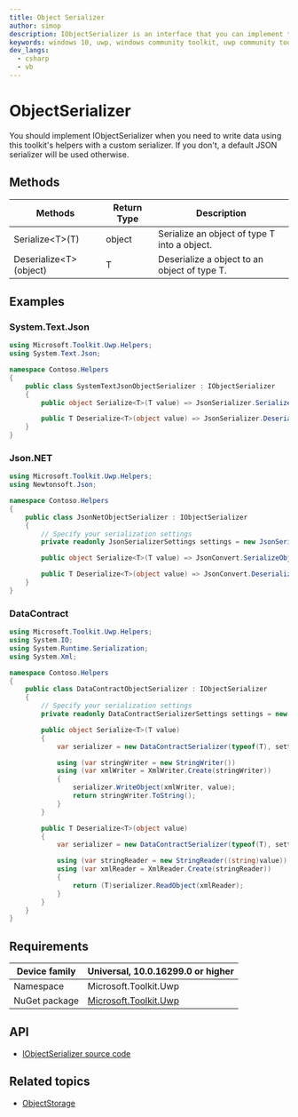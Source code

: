 ```yaml
---
title: Object Serializer
author: simop
description: IObjectSerializer is an interface that you can implement to provide a serializer of your choice to ObjectStorageHelper.
keywords: windows 10, uwp, windows community toolkit, uwp community toolkit, uwp toolkit, serialization
dev_langs:
  - csharp
  - vb
---
```


# ObjectSerializer

You should implement IObjectSerializer when you need to write data using this toolkit's helpers with a custom serializer. If you don't, a default JSON serializer will be used otherwise.

## Methods

| Methods | Return Type | Description |
|---------|-------------|-------------|
| Serialize\<T>(T)        | object | Serialize an object of type T into a object. |
| Deserialize\<T>(object) | T      | Deserialize a object to an object of type T. |

## Examples

### System.Text.Json

```cs
using Microsoft.Toolkit.Uwp.Helpers;
using System.Text.Json;

namespace Contoso.Helpers
{
    public class SystemTextJsonObjectSerializer : IObjectSerializer
    {
        public object Serialize<T>(T value) => JsonSerializer.Serialize(value);

        public T Deserialize<T>(object value) => JsonSerializer.Deserialize<T>((string)value);
    }
}
```

### Json.NET

```csharp
using Microsoft.Toolkit.Uwp.Helpers;
using Newtonsoft.Json;

namespace Contoso.Helpers
{
    public class JsonNetObjectSerializer : IObjectSerializer
    {
        // Specify your serialization settings
        private readonly JsonSerializerSettings settings = new JsonSerializerSettings();

        public object Serialize<T>(T value) => JsonConvert.SerializeObject(value, typeof(T), Formatting.Indented , settings);

        public T Deserialize<T>(object value) => JsonConvert.DeserializeObject<T>((string)value, settings);
    }
}
```

### DataContract

```csharp
using Microsoft.Toolkit.Uwp.Helpers;
using System.IO;
using System.Runtime.Serialization;
using System.Xml;

namespace Contoso.Helpers
{
    public class DataContractObjectSerializer : IObjectSerializer
    {
        // Specify your serialization settings
        private readonly DataContractSerializerSettings settings = new DataContractSerializerSettings();

        public object Serialize<T>(T value)
        {
            var serializer = new DataContractSerializer(typeof(T), settings);

            using (var stringWriter = new StringWriter())
            using (var xmlWriter = XmlWriter.Create(stringWriter))
            {
                serializer.WriteObject(xmlWriter, value);
                return stringWriter.ToString();
            }
        }

        public T Deserialize<T>(object value)
        {
            var serializer = new DataContractSerializer(typeof(T), settings);

            using (var stringReader = new StringReader((string)value))
            using (var xmlReader = XmlReader.Create(stringReader))
            {
                return (T)serializer.ReadObject(xmlReader);
            }
        }
    }
}
```

## Requirements

| Device family | Universal, 10.0.16299.0 or higher |
| --- | --- |
| Namespace | Microsoft.Toolkit.Uwp |
| NuGet package | [Microsoft.Toolkit.Uwp](https://www.nuget.org/packages/Microsoft.Toolkit.Uwp/) |

## API

* [IObjectSerializer source code](https://github.com/windows-toolkit/WindowsCommunityToolkit/blob/rel/7.0.0/Microsoft.Toolkit.Uwp/Helpers/ObjectStorage/IObjectSerializer.cs)

## Related topics

* [ObjectStorage](./objectstorage.md)
